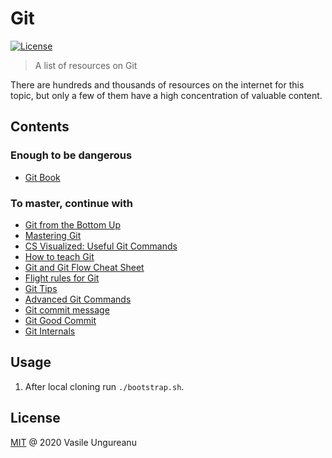 # Git

<a href="https://github.com/VasileUngureanu/repository-template/blob/master/LICENSE"><img src="https://img.shields.io/badge/license-MIT-green.svg" alt="License"></a>

> A list of resources on Git

There are hundreds and thousands of resources on the internet for this topic, but only a few of them have a high concentration of valuable content.

## Contents

### Enough to be dangerous

* [Git Book](https://git-scm.com/book/en/v2)

### To master, continue with

* [Git from the Bottom Up](https://jwiegley.github.io/git-from-the-bottom-up/)
* [Mastering Git](https://thoughtbot.com/upcase/mastering-git)
* [CS Visualized: Useful Git Commands](https://dev.to/lydiahallie/cs-visualized-useful-git-commands-37p1)
* [How to teach Git](https://rachelcarmena.github.io/2018/12/12/how-to-teach-git.html)
* [Git and Git Flow Cheat Sheet](http://bilalarslan.me/git-cheat-sheet/)
* [Flight rules for Git](https://github.com/k88hudson/git-flight-rules)
* [Git Tips](https://github.com/git-tips/tips)
* [Advanced Git Commands](https://thoughtworks-jumpstart.gitbook.io/book/developer-tools/git/advanced-git)
* [Git commit message](https://github.com/joelparkerhenderson/git_commit_message)
* [Git Good Commit](https://github.com/tommarshall/git-good-commit)
* [Git Internals](https://github.com/pluralsight/git-internals-pdf)

## Usage

1. After local cloning run `./bootstrap.sh`.

License
-------

[MIT](LICENSE) @ 2020 Vasile Ungureanu
